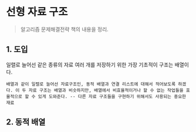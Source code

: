 # 선형 자료 구조

> 알고리즘 문제해결전략 책의 내용을 정리.

## 1. 도입

일렬로 늘어선 같은 종류의 자료 여러 개를 저장하기 위한 가장 기초적이 구조는 배열이다.

``` 
배열과 같이 일렬로 늘어선 자료구조인, 동적 배열과 연결 리스트에 대해서 적어보도록 하겠다. 이 두 자료 구조는 배열과 비슷하지만, 배열에서 비효율적이거나 할 수 없는 작업들을 효율적으로 할 수 있게 도와준다. -- 다른 자료 구조들을 구현하기 위해서도 사용되는 중요한 재료
``` 


## 2. 동적 배열


